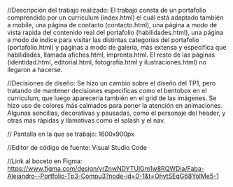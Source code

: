 //Descripción del trabajo realizado: El trabajo consta de un portafolio comprendido por un curriculum (index.html) el cuál está adaptado también a mobile, una página de contacto (contacto.html), una página a modo de vista rapida del contenido real del portafolio (habilidades.html), una página a modo de indice para visitar las distintas categorías del portafolio (portafolio.html) y páginas a modo de galeria, más extensa y especifica que habilidades, llamada afiches.html, imprenta.html.
El resto de las páginas (identidad.html, editorial.html, fotografia.html y ilustraciones.html) no llegaron a hacerse.

//Decisiones de diseño: Se hizo un cambio sobre el diseño del TP1, pero tratando de mantener decisiones especificas como el bentobox en el curriculum, que luego apareceria también en el grid de las imágenes.
Se hizo uso de colores más calmados para poner la atención en animaciones. Algunas sencillas, decorativas y pausadas, como el personaje del header, y otras más rápidas y llamativas como el splash y  el nav.

// Pantalla en la que se trabajo: 1600x900px

//Editor de código de fuente: Visual Studio Code

//Link al boceto en Figma: https://www.figma.com/design/yrZnwNDYTUlGm1w8RQWDia/Faba-Alejandro--Portfolio-Tp3-Compu3?node-id=0-1&t=OhytSEqG68YolMe5-1